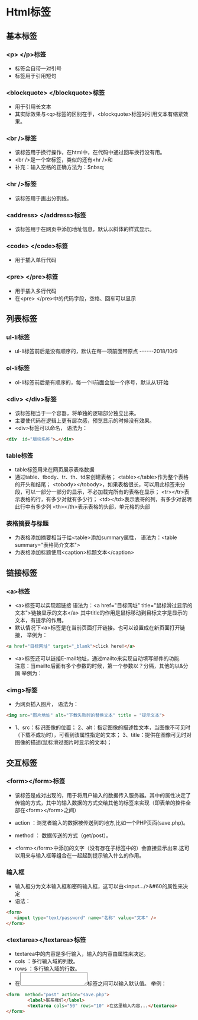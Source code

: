 # Html标签

## 基本标签

### &#60;p&#62; &#60;/p&#62;标签
* 标签会自带一对引号
* 标签用于引用短句


### &#60;blockquote&#62; &#60;/blockquote&#62;标签
* 用于引用长文本
* 其实际效果与&#60;q&#62;标签的区别在于，&#60;blockquote&#62;标签对引用文本有缩紧效果。


### &#60;br /&#62;标签
* 该标签用于换行操作，在html中，在代码中通过回车换行没有用。
* &#60;br /&#62;是一个空标签，类似的还有&#60;hr /&#62;和
* 补充：输入空格的正确方法为：$nbsq;


### &#60;hr /&#62;标签
* 该标签用于画出分割线。


### &#60;address&#62; &#60;/address&#62;标签
* 该标签用于在网页中添加地址信息，默认以斜体的样式显示。


### &#60;code&#62; &#60;/code&#62;标签
* 用于插入单行代码


### &#60;pre&#62; &#60;/pre&#62;标签
* 用于插入多行代码
* 在&#60;pre&#62; &#60;/pre&#62;中的代码字段，空格、回车可以显示




## 列表标签

### ul-li标签
* ul-li标签前后是没有顺序的，默认在每一项前面带原点
------2018/10/9


### ol-li标签
* ol-li标签前后是有顺序的，每一个li前面会加一个序号，默认从1开始


### &#60;div&#62; &#60;/div&#62;标签
* 该标签相当于一个容器，将单独的逻辑部分独立出来。
* 主要使代码在逻辑上更有层次感，预览显示的时候没有效果。
* &#60;div&#62;标签可以命名，
语法为：
```html
<div  id="版块名称">…</div>
```


### table标签
* table标签用来在网页展示表格数据
* 通过table、tbody、tr、th、td来创建表格；
    &#60;table&#62;&#60;/table&#62;作为整个表格的开头和结尾；
    &#60;tobody&#62;&#60;/tobody&#62;，如果表格很长，可以用此标签来分段，可以一部分一部分的显示，不必加载完所有的表格在显示；
    &#60;tr&#62;&#60;/tr&#62;表示表格的行，有多少对就有多少行；
    &#60;td&#62;&#60;/td&#62;表示表哥的列，有多少对说明此行中有多少列
    &#60;th&#62;&#60;/th&#62;表示表格的头部，单元格的头部



### 表格摘要与标题
* 为表格添加摘要相当于给&#60;table&#62;添加summary属性，
语法为：&#60;table summary="表格简介文本"&#62;
* 为表格添加标题使用&#60;caption&#62;标题文本&#60;/caption&#62;





## 链接标签

### &#60;a&#62;标签
* &#60;a&#62;标签可以实现超链接
语法为：&#60;a  href="目标网址"  title="鼠标滑过显示的文本"&#62;链接显示的文本&#60;/a&#62;
其中title的作用是鼠标移动到目标文字是显示的文本，有提示的作用。
* 默认情况下&#60;a&#62;标签是在当前页面打开链接。也可以设置成在新页面打开链接，
举例为：
```html
<a href="目标网址" target="_blank">click here!</a>
```
* &#60;a&#62;标签还可以链接E-mail地址，通过mailto来实现自动填写邮件的功能.  
注意：当mailto后面有多个参数的时候，第一个参数以？分隔，其他的以&分隔
举例为：


### &#60;img&#62;标签
* 为网页插入图片，
语法为：
```html
<img src="图片地址" alt="下载失败时的替换文本" title = "提示文本">
```
* 1、src：标识图像的位置；
2、alt：指定图像的描述性文本，当图像不可见时（下载不成功时），可看到该属性指定的文本；
3、title：提供在图像可见时对图像的描述(鼠标滑过图片时显示的文本)；




## 交互标签

### &#60;form&#62;&#60;/form&#62;标签
* 该标签是成对出现的，用于将用户输入的数据传入服务器。其中的属性决定了传输的方式，其中的输入数据的方式交给其他的标签来实现（即表单的控件全部在&#60;form&#62;&#60;/form&#62;之间）
* action ：浏览者输入的数据被传送到的地方,比如一个PHP页面(save.php)。
* method ： 数据传送的方式（get/post）。  

* &#60;form&#62;&#60;/form&#62;中添加的文字（没有存在子标签中的）会直接显示出来.这可以用来与输入框等组合在一起起到提示输入什么的作用。


### 输入框
* 输入框分为文本输入框和密码输入框，这可以由&#60;input.../&#62;&#60的属性来决定
* 语法：
```html
<form>
   <input type="text/password" name="名称" value="文本" />
</form>
```


### &#60;textarea&#62;&#60;/textarea&#62;标签
* textarea中的内容是多行输入，输入的内容由属性来决定。
* cols ：多行输入域的列数。
* rows ：多行输入域的行数。
* 在<textarea></textarea>标签之间可以输入默认值。
举例：
```html
<form  method="post" action="save.php">
        <label>联系我们</label>
        <textarea cols="50" rows="10" >在这里输入内容...</textarea>
</form>

```

